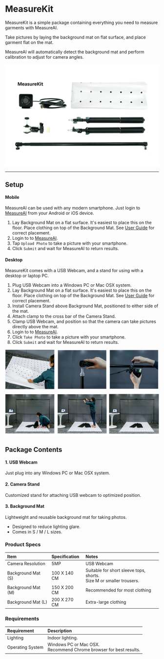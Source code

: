 # MeasureKit

MeasureKit is a simple package containing everything you need to measure garments with MeasureAI. 

Take pictures by laying the background mat on flat surface, and place garment flat on the mat. 

MeasureAI will automatically detect the background mat and perform calibration to adjust for camera angles. 


![MeasureKit Package](images/measurekit/package.jpg)

---

## Setup 


#### Mobile 

MeasureAI can be used with any modern smartphone. Just login to [MeasureAI](https://measure.productai.com/measure) from your Android or iOS device. 

1. Lay Background Mat on a flat surface. It's easiest to place this on the floor. Place clothing on top of the Background Mat. See [User Guide](README.md#taking-photos) for correct placement.
2. Login to to [MeasureAI](https://measure.productai.com/measure). 
3. Tap `Upload Photo` to take a picture with your smartphone. 
4. Click `Submit` and wait for MeasureAI to return results. 

#### Desktop

MeasureKit comes with a USB Webcam, and a stand for using with a desktop or laptop PC.

1. Plug USB Webcam into a Windows PC or Mac OSX system. 
2. Lay Background Mat on a flat surface. It's easiest to place this on the floor. Place clothing on top of the Background Mat. See [User Guide](README.md#taking-photos) for correct placement.
3. Install Camera Stand above Background Mat, positioned to either side of the mat. 
4. Attach clamp to the cross bar of the Camera Stand. 
5. Clamp USB Webcam, and position so that the camera can take pictures directly above the mat. 
6. Login to to [MeasureAI](https://measure.productai.com/measure). 
7. Click `Take Photo` to take a picture with your smartphone.
8. Click `Submit` and wait for MeasureAI to return results. 

![Setup Stand](.gitbook/assets/setup_stand.png)

## Package Contents

#### 1. USB Webcam

Just plug into any Windows PC or Mac OSX system.

#### 2. Camera Stand

Customized stand for attaching USB webcam to optimized position.

#### 3. Background Mat

Lightweight and reusable background mat for taking photos.

* Designed to reduce lighting glare. 
* Comes in S / M / L sizes. 

### Product Specs

| Item | Specification | Notes |
| :----| :-------------| :-----|
| Camera Resolution | 5MP | USB Webcam | 
| Background Mat (S) | 100 X 140 CM | Suitable for short sleeve tops, shorts.<br> Size M or smaller trousers. |
| Background Mat (M) | 150 X 200 CM | Recommended for most clothing | 
| Background Mat (L) | 200 X 270 CM | Extra-large clothing | 


### Requirements

| Requirement | Description |
| :------| :------|
|Lighting | Indoor lighting. |
|Operating System | Windows PC or Mac OSX. <br>Recommend Chrome browser for best results. | 


